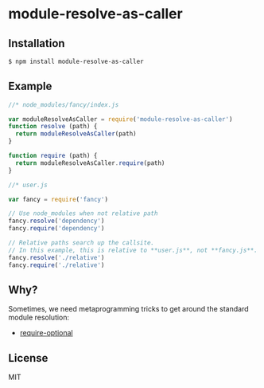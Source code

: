 # module-resolve-as-caller

## Installation

```bash
$ npm install module-resolve-as-caller
```

## Example

```javascript
//* node_modules/fancy/index.js

var moduleResolveAsCaller = require('module-resolve-as-caller')
function resolve (path) {
  return moduleResolveAsCaller(path)
}

function require (path) {
  return moduleResolveAsCaller.require(path)
}

//* user.js

var fancy = require('fancy')

// Use node_modules when not relative path
fancy.resolve('dependency')
fancy.require('dependency')

// Relative paths search up the callsite.
// In this example, this is relative to **user.js**, not **fancy.js**.
fancy.resolve('./relative')
fancy.require('./relative')
```

## Why?

Sometimes, we need metaprogramming tricks to get around the standard module
resolution:

* [require-optional](https://github.com/fengb/require-optional)

## License

MIT
